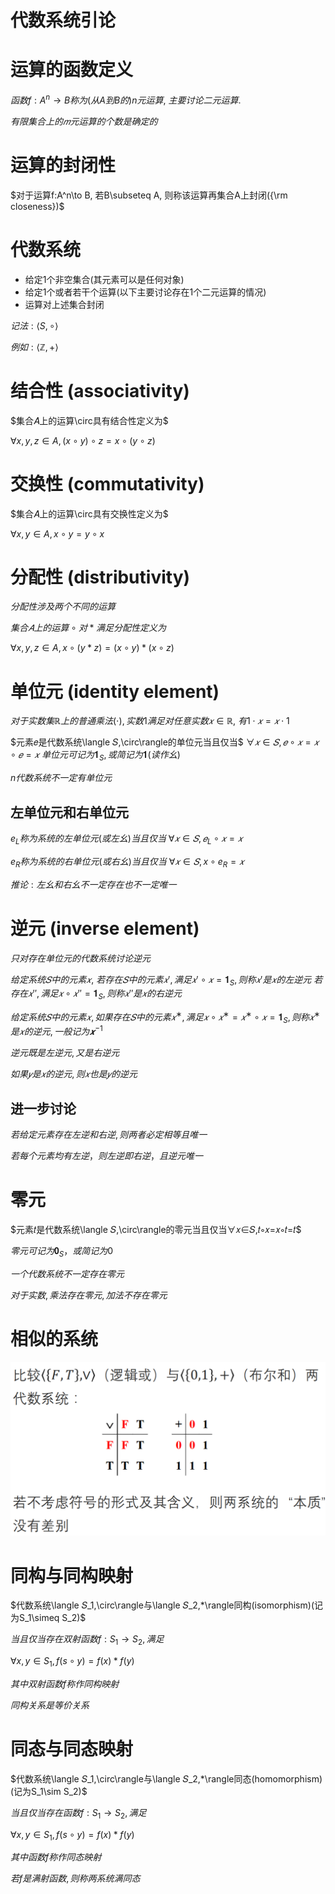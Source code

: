 # 代数系统引论

# 运算的函数定义

$函数f:A^n\to B称为(从A到B的)n元运算,$
$主要讨论二元运算.$

$有限集合上的𝑚元运算的个数是确定的$

# 运算的封闭性

$对于运算f:A^n\to B, 若B\subseteq A, 则称该运算再集合A上封闭({\rm closeness})$

# 代数系统

* 给定1个非空集合(其元素可以是任何对象)
* 给定1个或者若干个运算(以下主要讨论存在1个二元运算的情况)
* 运算对上述集合封闭

$记法: \langle S,\circ\rangle$

$例如: \langle\mathbb{Z}, +\rangle$

# 结合性 (associativity)

$集合𝐴上的运算\circ具有结合性定义为$

$\forall x,y,z\in A, (x\circ y)\circ z = x\circ (y\circ z)$

# 交换性 (commutativity)

$集合𝐴上的运算\circ具有交换性定义为$

$\forall x,y\in A, x\circ y=y\circ x$

# 分配性 (distributivity)

$分配性涉及两个不同的运算$

$集合𝐴上的运算\circ 对*满足分配性定义为$

$\forall x,y,z\in A, x\circ (y * z) = (x\circ y)*(x\circ z)$

# 单位元 (identity element)

$对于实数集ℝ上的普通乘法(⋅), 实数1满足对任意实数𝑥∈ℝ,$
$有1⋅𝑥=𝑥⋅1$

$元素𝑒是代数系统\langle 𝑆,\circ\rangle的单位元当且仅当$
$∀𝑥∈𝑆,𝑒\circ 𝑥=𝑥\circ 𝑒=𝑥$
$单位元可记为𝟏_S, 或简记为𝟏 (读作幺)$

$n代数系统不一定有单位元$

## 左单位元和右单位元

$e_L称为系统的左单位元(或左幺)当且仅当$
$∀𝑥∈𝑆,𝑒_L\circ 𝑥=𝑥$

$e_R称为系统的右单位元(或右幺)当且仅当$
$∀𝑥∈𝑆,x\circ e_R=𝑥$

$推论: 左幺和右幺不一定存在也不一定唯一$


# 逆元 (inverse element)

$只对存在单位元的代数系统讨论逆元$

$给定系统𝑆中的元素𝑥,$
$若存在𝑆中的元素𝑥′, 满足𝑥'∘𝑥=𝟏_S, 则称𝑥′是𝑥的左逆元$
$若存在𝑥′′, 满足𝑥∘𝑥''=𝟏_S, 则称𝑥′′是𝑥的右逆元$

$给定系统𝑆中的元素𝑥, 如果存在𝑆中的元素𝑥^∗, 满足𝑥∘𝑥^∗=𝑥^∗∘𝑥=𝟏_S, 则称𝑥^∗是𝑥的逆元, 一般记为𝒙^{-1}$

$逆元既是左逆元, 又是右逆元$

$如果𝑦是𝑥的逆元, 则𝑥也是𝑦的逆元$

## 进一步讨论

$若给定元素存在左逆和右逆, 则两者必定相等且唯一$

$若每个元素均有左逆，则左逆即右逆，且逆元唯一$

# 零元

$元素𝑡是代数系统\langle 𝑆,\circ\rangle的零元当且仅当∀𝑥∈𝑆,𝑡∘𝑥=𝑥∘𝑡=𝑡$

$零元可记为𝟎_S，或简记为0$

$一个代数系统不一定存在零元$

$对于实数, 乘法存在零元, 加法不存在零元$

# 相似的系统

![](./images/2020-11-19-10-49-51.png)

# 同构与同构映射

$代数系统\langle 𝑆_1,\circ\rangle与\langle 𝑆_2,*\rangle同构(isomorphism)(记为S_1\simeq S_2)$

$当且仅当存在双射函数f:S_1\to S_2, 满足$

$\forall x,y\in S_1, f(s\circ y)=f(x)*f(y)$

$其中双射函数f称作同构映射$

$同构关系是等价关系$

# 同态与同态映射

$代数系统\langle 𝑆_1,\circ\rangle与\langle 𝑆_2,*\rangle同态(homomorphism)(记为S_1\sim S_2)$

$当且仅当存在函数f:S_1\to S_2, 满足$

$\forall x,y\in S_1, f(s\circ y)=f(x)*f(y)$

$其中函数f称作同态映射$

$若f是满射函数, 则称两系统满同态$
